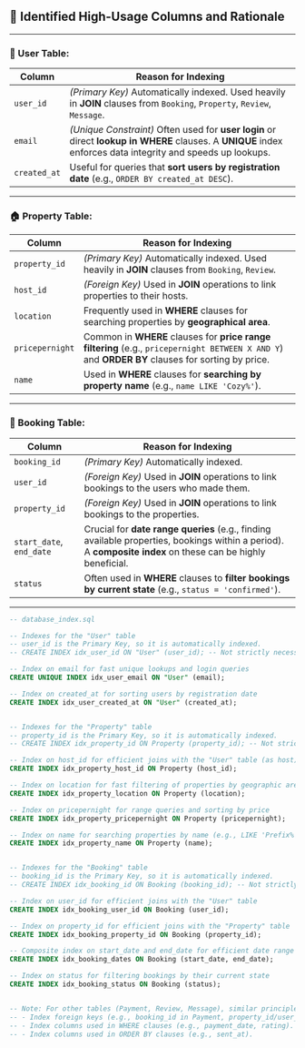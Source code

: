 ## 📝 Identified High-Usage Columns and Rationale

---

### 👤 User Table:

| Column      | Reason for Indexing                                                                                     |
|------------|---------------------------------------------------------------------------------------------------------|
| `user_id`  | *(Primary Key)* Automatically indexed. Used heavily in **JOIN** clauses from `Booking`, `Property`, `Review`, `Message`. |
| `email`    | *(Unique Constraint)* Often used for **user login** or direct **lookup in WHERE** clauses. A **UNIQUE** index enforces data integrity and speeds up lookups. |
| `created_at` | Useful for queries that **sort users by registration date** (e.g., `ORDER BY created_at DESC`).          |

---

### 🏠 Property Table:

| Column         | Reason for Indexing                                                                                      |
|---------------|----------------------------------------------------------------------------------------------------------|
| `property_id` | *(Primary Key)* Automatically indexed. Used heavily in **JOIN** clauses from `Booking`, `Review`.        |
| `host_id`     | *(Foreign Key)* Used in **JOIN** operations to link properties to their hosts.                           |
| `location`    | Frequently used in **WHERE** clauses for searching properties by **geographical area**.                  |
| `pricepernight` | Common in **WHERE** clauses for **price range filtering** (e.g., `pricepernight BETWEEN X AND Y`) and **ORDER BY** clauses for sorting by price. |
| `name`        | Used in **WHERE** clauses for **searching by property name** (e.g., `name LIKE 'Cozy%'`).                |

---

### 📅 Booking Table:

| Column         | Reason for Indexing                                                                                             |
|---------------|-------------------------------------------------------------------------------------------------------------------|
| `booking_id`  | *(Primary Key)* Automatically indexed.                                                                            |
| `user_id`     | *(Foreign Key)* Used in **JOIN** operations to link bookings to the users who made them.                          |
| `property_id` | *(Foreign Key)* Used in **JOIN** operations to link bookings to the properties.                                   |
| `start_date`, `end_date` | Crucial for **date range queries** (e.g., finding available properties, bookings within a period). A **composite index** on these can be highly beneficial. |
| `status`      | Often used in **WHERE** clauses to **filter bookings by current state** (e.g., `status = 'confirmed'`).          |

---

```sql
-- database_index.sql

-- Indexes for the "User" table
-- user_id is the Primary Key, so it is automatically indexed.
-- CREATE INDEX idx_user_id ON "User" (user_id); -- Not strictly necessary if PK is clustered/indexed by default

-- Index on email for fast unique lookups and login queries
CREATE UNIQUE INDEX idx_user_email ON "User" (email);

-- Index on created_at for sorting users by registration date
CREATE INDEX idx_user_created_at ON "User" (created_at);


-- Indexes for the "Property" table
-- property_id is the Primary Key, so it is automatically indexed.
-- CREATE INDEX idx_property_id ON Property (property_id); -- Not strictly necessary if PK is clustered/indexed by default

-- Index on host_id for efficient joins with the "User" table (as host)
CREATE INDEX idx_property_host_id ON Property (host_id);

-- Index on location for fast filtering of properties by geographic area
CREATE INDEX idx_property_location ON Property (location);

-- Index on pricepernight for range queries and sorting by price
CREATE INDEX idx_property_pricepernight ON Property (pricepernight);

-- Index on name for searching properties by name (e.g., LIKE 'Prefix%')
CREATE INDEX idx_property_name ON Property (name);


-- Indexes for the "Booking" table
-- booking_id is the Primary Key, so it is automatically indexed.
-- CREATE INDEX idx_booking_id ON Booking (booking_id); -- Not strictly necessary if PK is clustered/indexed by default

-- Index on user_id for efficient joins with the "User" table
CREATE INDEX idx_booking_user_id ON Booking (user_id);

-- Index on property_id for efficient joins with the "Property" table
CREATE INDEX idx_booking_property_id ON Booking (property_id);

-- Composite index on start_date and end_date for efficient date range queries
CREATE INDEX idx_booking_dates ON Booking (start_date, end_date);

-- Index on status for filtering bookings by their current state
CREATE INDEX idx_booking_status ON Booking (status);


-- Note: For other tables (Payment, Review, Message), similar principles apply:
-- - Index foreign keys (e.g., booking_id in Payment, property_id/user_id in Review, sender_id/recipient_id in Message).
-- - Index columns used in WHERE clauses (e.g., payment_date, rating).
-- - Index columns used in ORDER BY clauses (e.g., sent_at).
```


